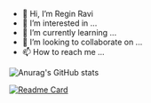 - 👋 Hi, I’m Regin Ravi
- 👀 I’m interested in ...
- 🌱 I’m currently learning ...
- 💞️ I’m looking to collaborate on ...
- 📫 How to reach me ...

![Anurag's GitHub stats](https://github-readme-stats.vercel.app/api?username=regiravi&show_icons=true&theme=radical)


[![Readme Card](https://github-readme-stats.vercel.app/api/pin/?username=regiravi&repo=github-readme-stats)](https://github.com/anuraghazra/github-readme-stats)


<!---
regiravi/regiravi is a ✨ special ✨ repository because its `README.md` (this file) appears on your GitHub profile.
You can click the Preview link to take a look at your changes.
--->
